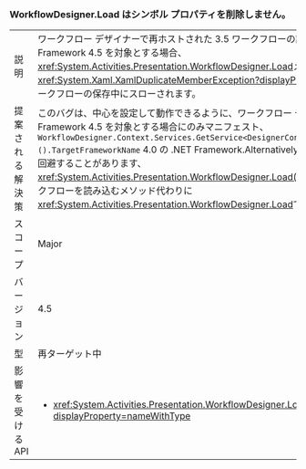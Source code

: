### <a name="workflowdesignerload-doesnt-remove-symbol-property"></a>WorkflowDesigner.Load はシンボル プロパティを削除しません。

|   |   |
|---|---|
|説明|ワークフロー デザイナーで再ホストされた 3.5 ワークフローの読み込みで .NET Framework 4.5 を対象とする場合、<xref:System.Activities.Presentation.WorkflowDesigner.Load>メソッド、<xref:System.Xaml.XamlDuplicateMemberException?displayProperty=name>がワークフローの保存中にスローされます。|
|提案される解決策|このバグは、中心を設定して動作できるように、ワークフロー デザイナーで、.NET Framework 4.5 を対象とする場合にのみマニフェスト、 <code>WorkflowDesigner.Context.Services.GetService&lt;DesignerConfigurationService&gt;().TargetFrameworkName</code> 4.0 の .NET Framework.Alternatively を使用して、問題を回避することがあります、<xref:System.Activities.Presentation.WorkflowDesigner.Load(System.String)>ワークフローを読み込むメソッド代わりに<xref:System.Activities.Presentation.WorkflowDesigner.Load>です。|
|スコープ|Major|
|バージョン|4.5|
|型|再ターゲット中|
|影響を受ける API|<ul><li><xref:System.Activities.Presentation.WorkflowDesigner.Load?displayProperty=nameWithType></li></ul>|

